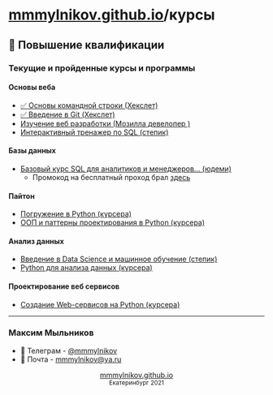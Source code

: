 # [mmmylnikov.github.io](https://mmmylnikov.github.io)/курсы

## 🧐 Повышение квалификации
### Текущие и пройденные курсы и программы

#### Основы веба
* [✅ Основы командной строки (Хекслет)](https://ru.hexlet.io/courses/cli-basics)
* [✅ Введение в Git  (Хекслет)](https://ru.hexlet.io/courses/intro_to_git)
* [Изучение веб разработки (Мозилла девелопер )](https://developer.mozilla.org/ru/docs/Learn)
* [Интерактивный тренажер по SQL (степик)](https://stepik.org/course/63054/)

#### Базы данных
* [Базовый курс SQL для аналитиков и менеджеров… (юдеми)](https://www.udemy.com/course/sql-for-beginner/) 
  * Промокод на бесплатный проход брал [здесь](https://t.me/joinchat/VxiIJbNfZWNy3k-h)

#### Пайтон
* [Погружение в Python (курсера)](https://www.coursera.org/learn/diving-in-python/home/welcome)
* [ООП и паттерны проектирования в Python  (курсера)](https://www.coursera.org/learn/oop-patterns-python/home/welcome)

#### Анализ данных
* [Введение в Data Science и машинное обучение (степик)](https://stepik.org/course/4852/)
* [Python для анализа данных (курсера)](https://www.coursera.org/learn/python-for-data-science/home/welcome)

#### Проектирование веб сервисов
* [Создание Web-сервисов на Python  (курсера)](https://www.coursera.org/learn/python-for-web/home/welcome)


---
### Максим Мыльников

* 📱 Телеграм - [@mmmylnikov](https://t.me/MMMylnikov)
* 📧 Почта - [mmmylnikov@ya.ru](mailto:mmmylnikov@ya.ru)

<div align="center"><a href="https://mmmylnikov.github.io">mmmylnikov.github.io</a></div>
<div align="center"><small>Екатеринбург 2021</small></div>